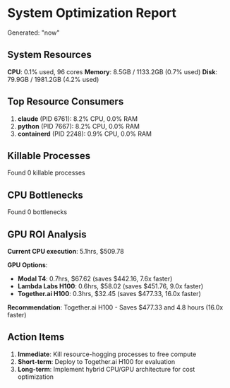 # System Optimization Report

Generated: "now"

## System Resources

**CPU**: 0.1% used, 96 cores
**Memory**: 8.5GB / 1133.2GB (0.7% used)
**Disk**: 79.9GB / 1981.2GB (4.2% used)

## Top Resource Consumers

1. **claude** (PID 6761): 8.2% CPU, 0.0% RAM
2. **python** (PID 7667): 8.2% CPU, 0.0% RAM
3. **containerd** (PID 2248): 0.9% CPU, 0.0% RAM

## Killable Processes
Found 0 killable processes


## CPU Bottlenecks
Found 0 bottlenecks


## GPU ROI Analysis

**Current CPU execution**: 5.1hrs, $509.78

**GPU Options**:
- **Modal T4**: 0.7hrs, $67.62 (saves $442.16, 7.6x faster)
- **Lambda Labs H100**: 0.6hrs, $58.02 (saves $451.76, 9.0x faster)
- **Together.ai H100**: 0.3hrs, $32.45 (saves $477.33, 16.0x faster)

**Recommendation**: Together.ai H100 - Saves $477.33 and 4.8 hours (16.0x faster)

## Action Items

1. **Immediate**: Kill resource-hogging processes to free compute
2. **Short-term**: Deploy to Together.ai H100 for evaluation
3. **Long-term**: Implement hybrid CPU/GPU architecture for cost optimization